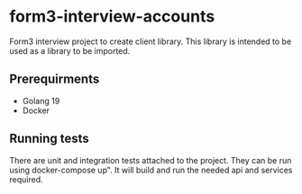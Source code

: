 # form3-interview-accounts
Form3 interview project to create client library. This library is intended to be used as a library to be imported.
## Prerequirments
- Golang 19
- Docker

## Running tests
There are unit and integration tests attached to the project. They can be run using docker-compose up". It will build and run the needed api and services required.
